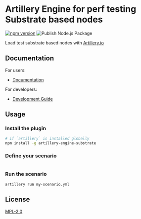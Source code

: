 # Artillery Engine for perf testing Substrate based nodes

[![npm version](https://badge.fury.io/js/artillery-engine-substrate.svg)](https://badge.fury.io/js/artillery-engine-substrate) ![Publish Node.js Package](https://github.com/dwellir-public/artillery-engine-substrate/actions/workflows/deploy.yml/badge.svg)

Load test substrate based nodes with [Artillery.io](https://artillery.io/)

## Documentation

For users:

- [Documentation]()

For developers:

- [Development Guide]()

## Usage

### Install the plugin

```sh
# if `artillery` is installed globally
npm install -g artillery-engine-substrate
```

### Define your scenario

```yml

```

### Run the scenario

```
artillery run my-scenario.yml
```

## License

[MPL-2.0](https://www.mozilla.org/en-US/MPL/2.0/)